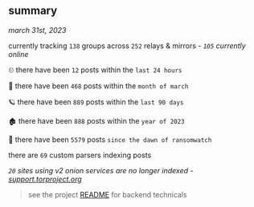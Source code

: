 
## summary
_march 31st, 2023_

currently tracking `138` groups across `252` relays & mirrors - _`105` currently online_

⏲ there have been `12` posts within the `last 24 hours`

🦈 there have been `468` posts within the `month of march`

🪐 there have been `889` posts within the `last 90 days`

🏚 there have been `888` posts within the `year of 2023`

🦕 there have been `5579` posts `since the dawn of ransomwatch`

there are `69` custom parsers indexing posts

_`20` sites using v2 onion services are no longer indexed - [support.torproject.org](https://support.torproject.org/onionservices/v2-deprecation/)_

> see the project [README](https://github.com/joshhighet/ransomwatch#ransomwatch--) for backend technicals
